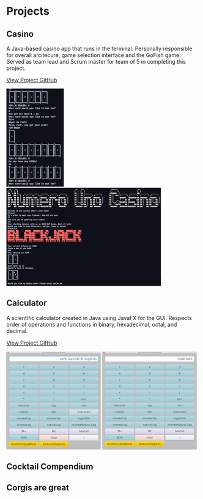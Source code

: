 

# Projects
## Casino
A Java-based casino app that runs in the terminal. Personally responsible for overall arcitecure, game selection interface and the GoFish game. Served as team lead and Scrum master for team of 5 in completing this project.

[View Project GitHub](https://github.com/ElBell/Maven.Casino)

[![Screenshot of GoFish](Pictures/GoFish.png)](https://raw.githubusercontent.com/ElBell/ElBell.github.io/master/Pictures/GoFishLarge.png)
[![Screenshot of Casino Opening](Pictures/CasinoOpening.png)](https://raw.githubusercontent.com/ElBell/ElBell.github.io/master/Pictures/CasinoOpeningLarge.png)

## Calculator
A scientific calculator created in Java using JavaFX for the GUI. Respects order of operations and functions in binary, hexadecimal, octal, and decimal.

[View Project GitHub](https://github.com/ElBell/Calculator)

[![Screenshot of ](Pictures/CalcEquation.png)](https://raw.githubusercontent.com/ElBell/ElBell.github.io/master/Pictures/CalcEquationLarge.png)
[![Screenshot of ](Pictures/CalcAnswer.png)](https://raw.githubusercontent.com/ElBell/ElBell.github.io/master/Pictures/CalcAnswerLarge.png)

## Cocktail Compendium

## Corgis are great
